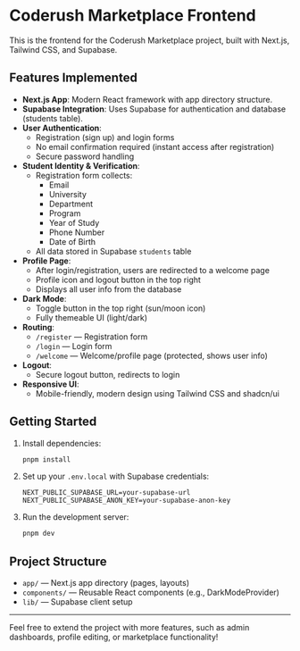 # Coderush Marketplace Frontend

This is the frontend for the Coderush Marketplace project, built with Next.js, Tailwind CSS, and Supabase.

## Features Implemented

- **Next.js App**: Modern React framework with app directory structure.
- **Supabase Integration**: Uses Supabase for authentication and database (students table).
- **User Authentication**:
  - Registration (sign up) and login forms
  - No email confirmation required (instant access after registration)
  - Secure password handling
- **Student Identity & Verification**:
  - Registration form collects:
    - Email
    - University
    - Department
    - Program
    - Year of Study
    - Phone Number
    - Date of Birth
  - All data stored in Supabase `students` table
- **Profile Page**:
  - After login/registration, users are redirected to a welcome page
  - Profile icon and logout button in the top right
  - Displays all user info from the database
- **Dark Mode**:
  - Toggle button in the top right (sun/moon icon)
  - Fully themeable UI (light/dark)
- **Routing**:
  - `/register` — Registration form
  - `/login` — Login form
  - `/welcome` — Welcome/profile page (protected, shows user info)
- **Logout**:
  - Secure logout button, redirects to login
- **Responsive UI**:
  - Mobile-friendly, modern design using Tailwind CSS and shadcn/ui

## Getting Started

1. Install dependencies:
   ```bash
   pnpm install
   ```
2. Set up your `.env.local` with Supabase credentials:
   ```env
   NEXT_PUBLIC_SUPABASE_URL=your-supabase-url
   NEXT_PUBLIC_SUPABASE_ANON_KEY=your-supabase-anon-key
   ```
3. Run the development server:
   ```bash
   pnpm dev
   ```

## Project Structure

- `app/` — Next.js app directory (pages, layouts)
- `components/` — Reusable React components (e.g., DarkModeProvider)
- `lib/` — Supabase client setup

---

Feel free to extend the project with more features, such as admin dashboards, profile editing, or marketplace functionality!
